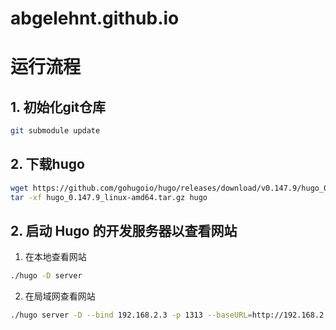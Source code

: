 # abgelehnt.github.io

# 运行流程

## 1. 初始化git仓库

```bash
git submodule update
```

## 2. 下载hugo

```bash
wget https://github.com/gohugoio/hugo/releases/download/v0.147.9/hugo_0.147.9_linux-amd64.tar.gz
tar -xf hugo_0.147.9_linux-amd64.tar.gz hugo
```

## 2. 启动 Hugo 的开发服务器以查看网站

1. 在本地查看网站

``` bash
./hugo -D server
```

2. 在局域网查看网站

```bash
./hugo server -D --bind 192.168.2.3 -p 1313 --baseURL=http://192.168.2.3:1313
```
